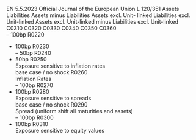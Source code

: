 EN  5.5.2023 Official Journal of the European Union L 120/351
 Assets  Liabilities  Assets minus 
Liabilities  Assets excl. Unit- 
linked  Liabilities excl. 
Unit-linked  Assets excl. 
Unit-linked 
minus 
Liabilities excl. 
Unit-linked  
C0310  C0320  C0330  C0340  C0350  C0360  
– 100bp  R0220  
+ 100bp  R0230  
– 50bp  R0240  
+ 50bp  R0250  
Exposure sensitive to 
inflation rates  
base case / no shock  R0260  
Inflation Rates  
– 100bp  R0270  
+ 100bp  R0280  
Exposure sensitive to 
spreads  
base case / no shock  R0290  
Spread (uniform shift all 
maturities and assets)  
– 100bp  R0300  
+ 100bp  R0310  
Exposure sensitive to 
equity values